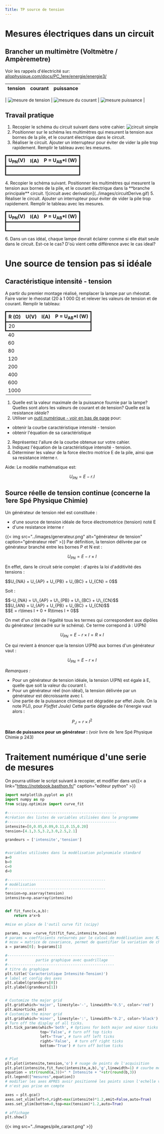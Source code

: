 ```yaml
---
Title: TP source de tension
---
```


# Mesures électriques dans un circuit
## Brancher un multimètre (Voltmètre / Ampèremetre)
Voir les rappels d'électricité sur: [allophysique.com/docs/PC_1ere/energie/energie3/](/docs/PC_1ere/energie/energie3/)

| tension | courant | puissance |
| --- | --- | --- |
| 
![mesure de tension](../images/mesureV.png) | ![mesure du courant](../images/mesureI.gif)  | ![mesure puissance](../images/puissance2.png)   |

## Travail pratique

1. Recopier le schéma du circuit suivant dans votre cahier:
![circuit simple](../images/sensCourant.gif)
2. Positionner sur le schéma les multimètres qui mesurent la tension aux bornes de la pile, et le courant électrique dans le circuit.
3. Réaliser le circuit. Ajouter un interrupteur pour éviter de vider la pile trop rapidement. Remplir le tableau avec les mesures.
<table ><thead style="border:solid;"><th>U<sub>PN</sub>(V)</th><th>I(A)</th><th>P = U<sub>AB</sub>*I (W)</th></thead><tr style="border:solid;"><td><br></td><td></td><td></td></tr></table>
4. Recopier le schéma suivant. Positionner les multimètres qui mesurent la tension aux bornes de la pile, et le courant électrique dans la **branche principale** circuit.
![circuit avec derivation](../images/circuitDerive.gif)
5. Réaliser le circuit. Ajouter un interrupteur pour éviter de vider la pile trop rapidement. Remplir le tableau avec les mesures.
<table ><thead style="border:solid;"><th>U<sub>PN</sub>(V)</th><th>I(A)</th><th>P = U<sub>AB</sub>*I (W)</th></thead><tr style="border:solid;"><td><br></td><td></td><td></td></tr></table>
6. Dans un cas idéal, chaque lampe devrait éclairer comme si elle était seule dans le circuit. Est-ce le cas? D'où vient cette différence avec le cas ideal?

# Une source de tension pas si idéale
## Caractéristique intensité - tension
A partir du premier montage réalisé, remplacer la lampe par un rhéostat.
<br>Faire varier le rheostat (20 à 1 000 &#937;) et relever les valeurs de tension et de courant. Remplir le tableau:

<table ><thead style="border:solid;"><th>R (&#937;)</th><th>U(V)</th><th>I(A)</th><th>P = U<sub>AB</sub>*I (W)</th></thead><tr style="border:solid;"><td>20<br></td><td></td><td></td><td></td></tr>
<td>40<br></td><td></td><td></td><td></td></tr>
<td>60<br></td><td></td><td></td><td></td></tr>
<td>80<br></td><td></td><td></td><td></td></tr>
<td>120<br></td><td></td><td></td><td></td></tr>
<td>200<br></td><td></td><td></td><td></td></tr>
<td>400<br></td><td></td><td></td><td></td></tr>
<td>600<br></td><td></td><td></td><td></td></tr>
<td>1000<br></td><td></td><td></td><td></td></tr></table>

1. Quelle est la valeur maximale de la puissance fournie par la lampe? Quelles sont alors les valeurs de courant et de tension? Quelle est la resistance *idéale*?
2. Utiliser un [outil numérique - voir en bas de page](http://localhost:1313/docs/PC_1ere/energie/energie7/#traitement-num%C3%A9rique-d-une-serie-de-mesures) pour:
  * obtenir la courbe caractéristique intensité - tension
  * obtenir l'équation de sa caractéristique
2. Représentez l'allure de la courbe obtenue sur votre cahier.
3. Indiquez l'équation de la caractéristique intensité - tension.
4. Déterminer les valeur de la force électro motrice E de la pile, ainsi que sa resistance interne r.

Aide: Le modèle mathématique est:

$$U_{PN} = E - r.I$$

## Source réelle de tension continue (concerne la 1ere Spé Physique Chimie)
Un générateur de tension réel est constituée : 

* d'une source de tension idéale de force électromotrice (tension) noté E
* d'une resistance interne r


{{< img src="../images/generateur.png" alt="générateur de tension" caption="générateur réel" >}}
Par définition, la tension délivrée par ce générateur branché entre les bornes P et N est : 

$$U_{PN} = E - r\times I$$

En effet, dans le circuit série complet : d'après la loi d'additivité des tensions : 

<div id="formule">
$$U_{NA} + U_{AP} + U_{PB} + U_{BC} + U_{CN} = 0$$
</div>

Soit : 
<div id="formule">
$$-U_{NA} = U\_{AP} + U\_{PB} + U\_{BC} + U\_{CN}$$
</div>

<div id="formule">
$$U_{AN} = U_{AP} + U_{PB} + U_{BC} + U_{CN}$$
</div>

<div id="formule">
$$E = r\times I + 0 + R\times I + 0$$
</div>

On met d'un côté de l'égalité tous les termes qui correspondent aux dipôles du générateur (encadré sur le schéma). Ce terme correpond à : U(PN)

$$U_{PN} = E - r\times I = R \times I$$

Ce qui revient à énoncer que la tension U(PN) aux bornes d'un générateur vaut : 


$$U_{PN} = E - r\times I$$


*Remarques :* 

* Pour un générateur de tension idéale, la tension U(PN) est égale à E, quelle que soit la valeur du courant I.
* Pour un générateur réel (non idéal), la tension délivrée par un générateur est décroissante avec I. 
* Une partie de la puissance chimique est dégradée par effet Joule. On la note P(J), pour *P(effet Joule)* Cette partie dégradée de l'énergie vaut alors : 

$$P_J = r \times I^2$$

**Bilan de puissance pour un générateur :** 
(voir livre de 1ere Spé Physique Chimie p 243)

# Traitement numérique d'une serie de mesures

On pourra utiliser le script suivant à recopier, et modifier dans un{{< a link="https://notebook.basthon.fr/" caption="editeur python" >}}
```python
import matplotlib.pyplot as plt
import numpy as np
from scipy.optimize import curve_fit

#--------------------------------------------------
#création des listes de variables utilisées dans le programme
#--------------------------------------------------
intensite=[0,0.05,0.09,0.11,0.15,0.20]
tension=[4.1,3.5,3.2,3.0,2.5,2.1]

grandeurs = ['intensite','tension']


#variables utilisées dans la modélisation polynomiale standard
a=0
b=0
c=0
d=0

#---------------------------------------------
# modélisation
#---------------------------------------------
tension=np.asarray(tension)
intensite=np.asarray(intensite)


def fit_func(x,a,b):
    return a*x+b

#mise en place de l'outil curve fit (scipy)

params, mcov =curve_fit(fit_func,intensite,tension)
# params = coefficients retournés par le calcul de modélisation avec R2 minimal
# mcov = matrice de covariance, permet de quantifier la variation de chaque variable par rapport à chacune des autres
a = params[0]; b=params[1]

#-------------------------------------------------
#             partie graphique avec quadrillage
#-------------------------------------------------
# titre du graphique
plt.title('Caracteristique Intensité-Tension)')
# label et config des axes
plt.xlabel(grandeurs[0])
plt.ylabel(grandeurs[1])


# Customize the major grid
plt.grid(which='major', linestyle='-', linewidth='0.5', color='red')
plt.minorticks_on()
# Customize the minor grid
plt.grid(which='minor', linestyle=':', linewidth='0.2', color='black')
# Turn off the display of all ticks.
plt.tick_params(which='both', # Options for both major and minor ticks
                top='False', # turn off top ticks
                left='True', # turn off left ticks
                right='False',  # turn off right ticks
                bottom='True') # turn off bottom ticks


# Plot
plt.plot(intensite,tension,'o') # nuage de points de l'acquisition
plt.plot(intensite,fit_func(intensite,a,b),'g',linewidth=1) # courbe modelisee
equation = str(round(a,3))+" * Intensite + "+str(round(b,3))
plt.legend(["mesures",equation])
# modifier les axes APRES avoir positionné les points sinon l'echelle voulue
# n'est pas prise en compte

axes = plt.gca()
axes.set_xlim(left=0,right=max(intensite)*1.2,emit=False,auto=True)
axes.set_ylim(bottom=0,top=max(tension)*1.2,auto=True)

# affichage
plt.show()
```

{{< img src="../images/pile_caract.png" >}}